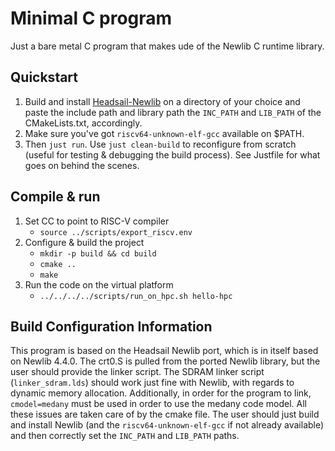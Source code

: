 # Minimal C program

Just a bare metal C program that makes ude of the Newlib C runtime library.

## Quickstart

1. Build and install [Headsail-Newlib](https://github.com/andstepan/headsail-newlib) on a directory of your choice and paste the include path and library path the `INC_PATH` and `LIB_PATH` of the CMakeLists.txt, accordingly.
2. Make sure you've got `riscv64-unknown-elf-gcc` available on $PATH. 
3. Then `just run`. Use `just clean-build` to reconfigure from scratch (useful for testing & debugging the build process).
See Justfile for what goes on behind the scenes.

## Compile & run

1. Set CC to point to RISC-V compiler
    * `source ../scripts/export_riscv.env`
2. Configure & build the project
    * `mkdir -p build && cd build`
    * `cmake ..`
    * `make`
3. Run the code on the virtual platform
    * `../../../../scripts/run_on_hpc.sh hello-hpc`

## Build Configuration Information

This program is based on the Headsail Newlib port, which is in itself based on Newlib 4.4.0. The crt0.S is pulled 
from the ported Newlib library, but the user should provide the linker script. The SDRAM linker script (`linker_sdram.lds`) should work just fine with Newlib, with regards to dynamic memory allocation. Additionally, 
in order for the program to link, `cmodel=medany` must be used in order to use the medany code model. All these 
issues are taken care of by the cmake file. The user should just build and install Newlib (and the `riscv64-unknown-elf-gcc` if not already available) and then correctly set the `INC_PATH` and `LIB_PATH` paths.
